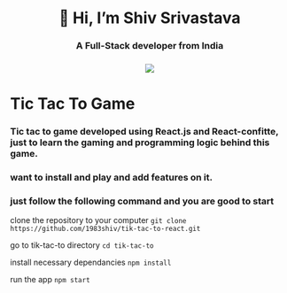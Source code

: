 <h1 align="center">👋 Hi, I’m Shiv Srivastava</h1>

<h3 align="center">A Full-Stack developer from India</h3>
<h3 align="center"><a href="https://twitter.com/const_shiv" ><img src="https://img.shields.io/twitter/follow/const_shiv.svg?style=social" /> </a></h3>

# Tic Tac To Game

### Tic tac to game developed using React.js and React-confitte, just to learn the gaming and programming logic behind this game.

### want to install and play and add features on it.

### just follow the following command and you are good to start

clone the repository to your computer
`git clone https://github.com/1983shiv/tik-tac-to-react.git`

go to tik-tac-to directory
`cd tik-tac-to`

install necessary dependancies
`npm install`

run the app
`npm start`

